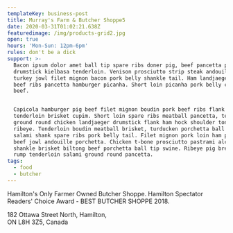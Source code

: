 ```yaml
---
templateKey: business-post
title: Murray's Farm & Butcher Shoppe5
date: 2020-03-31T01:02:21.638Z
featuredimage: /img/products-grid2.jpg
open: true
hours: 'Mon-Sun: 12pm-6pm'
rules: don't be a dick
support: >-
  Bacon ipsum dolor amet ball tip spare ribs doner pig, beef pancetta pork belly
  drumstick kielbasa tenderloin. Venison prosciutto strip steak andouille,
  turkey jowl filet mignon bacon pork belly shankle tail. Ham landjaeger cow
  beef ribs pancetta hamburger picanha. Short loin picanha pork belly corned
  beef.


  Capicola hamburger pig beef filet mignon boudin pork beef ribs flank
  tenderloin brisket cupim. Short loin spare ribs meatball pancetta, tenderloin
  ground round chicken landjaeger drumstick flank ham hock shoulder tongue swine
  ribeye. Tenderloin boudin meatball brisket, turducken porchetta ball tip
  salami shank spare ribs pork belly tail. Filet mignon pork loin ham picanha
  beef jowl andouille porchetta. Chicken t-bone prosciutto pastrami alcatra
  shankle brisket biltong beef porchetta ball tip swine. Ribeye pig bresaola,
  rump tenderloin salami ground round pancetta.
tags:
  - food
  - butcher
---
```

Hamilton's Only Farmer Owned Butcher Shoppe. Hamilton Spectator Readers' Choice Award - BEST BUTCHER SHOPPE 2018.

182 Ottawa Street North, Hamilton,\
ON L8H 3Z5, Canada